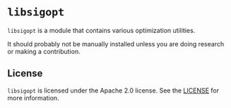# `libsigopt`

`libsigopt` is a module that contains various optimization utilities.

It should probably not be manually installed unless you are doing research or making a contribution.

## License

`libsigopt` is licensed under the Apache 2.0 license. See the [LICENSE](./LICENSE) for more information.
